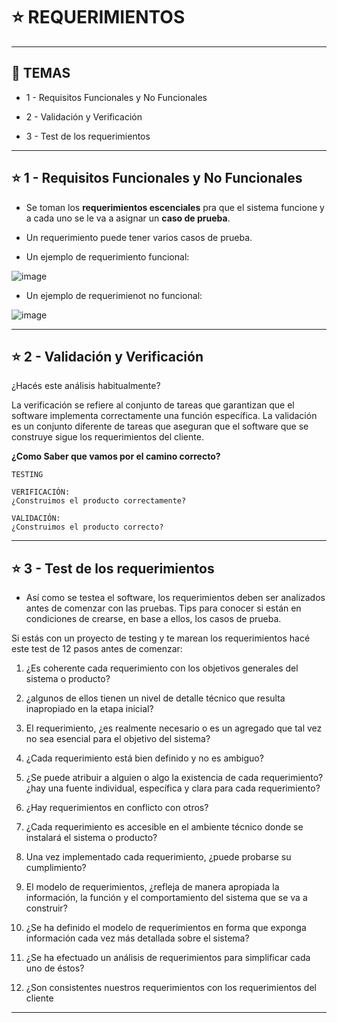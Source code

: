 # :star: REQUERIMIENTOS
---

## :book: TEMAS

- 1 - Requisitos Funcionales y No Funcionales

- 2 - Validación y Verificación

- 3 - Test de los requerimientos

---

## :star: 1 - Requisitos Funcionales y No Funcionales

- Se toman los **requerimientos escenciales** pra que el sistema funcione y a cada uno se le va a asignar un **caso de prueba**.

- Un requerimiento puede tener varios casos de prueba.

- Un ejemplo de requerimiento funcional:

![image](https://user-images.githubusercontent.com/72580574/220200432-d730bd05-56cb-40db-9743-d04b37b94d56.png)

- Un ejemplo de requerimienot no funcional:

![image](https://user-images.githubusercontent.com/72580574/220200747-6d51dd3b-fa97-4c3e-9357-dd5160ba1d9f.png)




---

## :star: 2 -  Validación y Verificación

¿Hacés este análisis habitualmente? 

La verificación se refiere al conjunto de tareas que garantizan que el software implementa correctamente una función específica. La validación es un conjunto diferente de tareas que aseguran que el software que se construye sigue los requerimientos del cliente. 


**¿Como Saber que vamos por el camino correcto?**

```
TESTING

VERIFICACIÓN:
¿Construimos el producto correctamente?

VALIDACIÓN:
¿Construimos el producto correcto?
```

---

## :star: 3 -  Test de los requerimientos

- Así como se testea el software, los requerimientos deben ser analizados antes de comenzar con las pruebas. Tips para conocer si están en condiciones de crearse, en base a ellos, los casos de prueba.

Si estás con un proyecto de testing y te marean los requerimientos hacé este test de 12 pasos antes de comenzar:

1. ¿Es coherente cada requerimiento con los objetivos generales del sistema o producto?

2. ¿algunos de ellos tienen un nivel de detalle técnico que resulta inapropiado en la etapa inicial?

3. El requerimiento, ¿es realmente necesario o es un agregado que tal vez no sea esencial para el objetivo del sistema?

4. ¿Cada requerimiento está bien definido y no es ambiguo?

5. ¿Se puede atribuir a alguien o algo la existencia de cada requerimiento? ¿hay una fuente individual, específica y clara para cada requerimiento?

6. ¿Hay requerimientos en conflicto con otros?

7. ¿Cada requerimiento es accesible en el ambiente técnico donde se instalará el sistema o producto?

8. Una vez implementado cada requerimiento, ¿puede probarse su cumplimiento?

9. El modelo de requerimientos, ¿refleja de manera apropiada la información, la función y el comportamiento del sistema que se va a construir?

10. ¿Se ha definido el modelo de requerimientos en forma que exponga información cada vez más detallada sobre el sistema?

11. ¿Se ha efectuado un análisis de requerimientos para simplificar cada uno de éstos?

12. ¿Son consistentes nuestros requerimientos con los requerimientos del cliente

---
